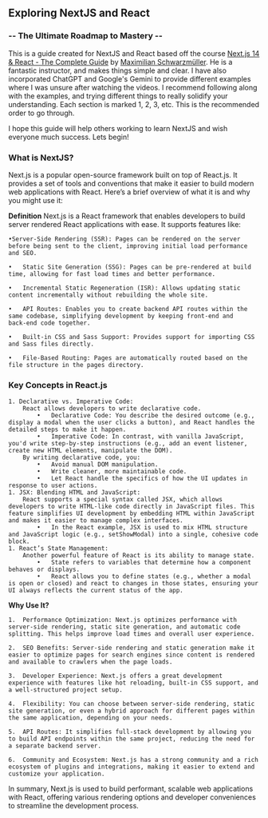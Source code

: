 ## Exploring NextJS and React
### -- The Ultimate Roadmap to Mastery --

This is a guide created for NextJS and React based off the course [Next.js 14 & React - The Complete Guide](https://www.udemy.com/course/nextjs-react-the-complete-guide/?couponCode=OF83024F) by [Maximilian Schwarzmüller](https://www.udemy.com/course/nextjs-react-the-complete-guide/#instructor-1). He is a fantastic instructor, and makes things simple and clear. I have also incorporated ChatGPT and Google's Gemini to provide different examples where I was unsure after watching the videos. I recommend following along with the examples, and trying different things to really solidify your understanding. Each section is marked 1, 2, 3, etc. This is the recommended order to go through.

I hope this guide will help others working to learn NextJS and wish everyone much success. Lets begin!

### What is NextJS?
Next.js is a popular open-source framework built on top of React.js. It provides a set of tools and conventions that make it easier to build modern web applications with React. Here’s a brief overview of what it is and why you might use it:

**Definition**
Next.js is a React framework that enables developers to build server rendered React applications with ease. It supports features like:

    •Server-Side Rendering (SSR): Pages can be rendered on the server before being sent to the client, improving initial load performance and SEO.

    •	Static Site Generation (SSG): Pages can be pre-rendered at build time, allowing for fast load times and better performance.

    •	Incremental Static Regeneration (ISR): Allows updating static content incrementally without rebuilding the whole site.

    •	API Routes: Enables you to create backend API routes within the same codebase, simplifying development by keeping front-end and 
    back-end code together.

    •	Built-in CSS and Sass Support: Provides support for importing CSS and Sass files directly.

    •	File-Based Routing: Pages are automatically routed based on the file structure in the pages directory.

### Key Concepts in React.js

    1. Declarative vs. Imperative Code:
        React allows developers to write declarative code.
            •	Declarative Code: You describe the desired outcome (e.g., display a modal when the user clicks a button), and React handles the detailed steps to make it happen.
            •	Imperative Code: In contrast, with vanilla JavaScript, you'd write step-by-step instructions (e.g., add an event listener,  create new HTML elements, manipulate the DOM).
        By writing declarative code, you:
            •	Avoid manual DOM manipulation.
            •	Write cleaner, more maintainable code.
            •	Let React handle the specifics of how the UI updates in response to user actions.
    1. JSX: Blending HTML and JavaScript:
        React supports a special syntax called JSX, which allows developers to write HTML-like code directly in JavaScript files. This  feature simplifies UI development by embedding HTML within JavaScript and makes it easier to manage complex interfaces.
            •	In the React example, JSX is used to mix HTML structure and JavaScript logic (e.g., setShowModal) into a single, cohesive code block.
    1. React’s State Management:
        Another powerful feature of React is its ability to manage state.
            •	State refers to variables that determine how a component behaves or displays.
            •	React allows you to define states (e.g., whether a modal is open or closed) and react to changes in those states, ensuring your UI always reflects the current status of the app.


**Why Use It?**

    1.	Performance Optimization: Next.js optimizes performance with server-side rendering, static site generation, and automatic code splitting. This helps improve load times and overall user experience.

    2.	SEO Benefits: Server-side rendering and static generation make it easier to optimize pages for search engines since content is rendered and available to crawlers when the page loads.

    3.	Developer Experience: Next.js offers a great development experience with features like hot reloading, built-in CSS support, and a well-structured project setup.

    4.	Flexibility: You can choose between server-side rendering, static site generation, or even a hybrid approach for different pages within the same application, depending on your needs.

    5.	API Routes: It simplifies full-stack development by allowing you to build API endpoints within the same project, reducing the need for a separate backend server.

    6.	Community and Ecosystem: Next.js has a strong community and a rich ecosystem of plugins and integrations, making it easier to extend and customize your application.

In summary, Next.js is used to build performant, scalable web applications with React, offering various rendering options and developer conveniences to streamline the development process.

